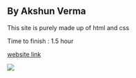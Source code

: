 ## By Akshun Verma

This site is purely made up of html and css

Time to finish : 1.5 hour

[website link]()



![](https://img.shields.io/badge/learn--code-self--taught-orange)
